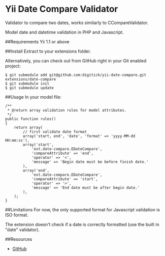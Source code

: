 Yii Date Compare Validator
================

Validator to compare two dates, works similarly to CCompareValidator.

Model date and datetime validation in PHP and Javascript.

##Requirements
Yii 1.1 or above

##Install
Extract to your extensions folder.

Alternatively, you can check out from GitHub right in your Git enabled project:
~~~
$ git submodule add git@github.com:digitick/yii-date-compare.git extensions/date-compare
$ git submodule init
$ git submodule update
~~~

##Usage
In your model file:

~~~
/**
 * @return array validation rules for model attributes.
 */
public function rules()
{
    return array(
        // first validate date format
        array('start, end', 'date', 'format' => 'yyyy-MM-dd HH:mm:ss'),
        array('start',
            'ext.date-compare.EDateCompare',
            'compareAttribute' => 'end',
            'operator' => '<',
            'message' => 'Begin date must be before finish date.'
        ),
        array('end',
            'ext.date-compare.EDateCompare',
            'compareAttribute' => 'start',
            'operator' => '>',
            'message' => 'End date must be after begin date.'
        ),
    );
}
~~~

##Limitations
For now, the only supported format for Javascript validation is ISO format.

The extension doesn't check if a date is correctly formatted (use the built in "date" validator).


##Resources
 * [GitHub](https://github.com/digitick/yii-date-compare)